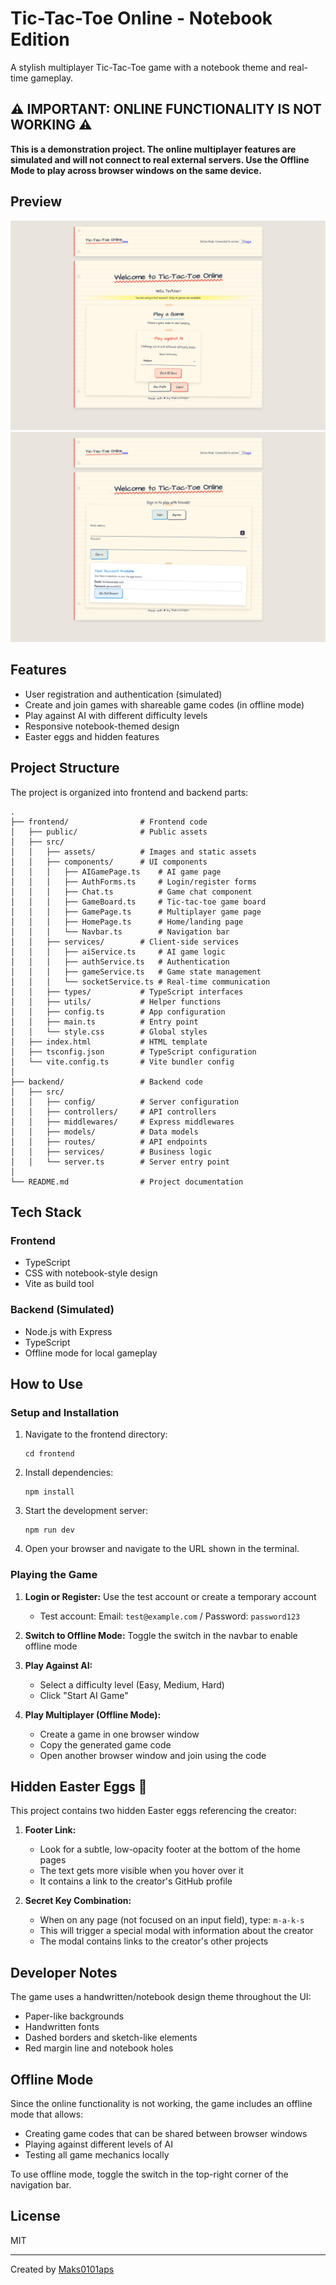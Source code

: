 # Tic-Tac-Toe Online - Notebook Edition

A stylish multiplayer Tic-Tac-Toe game with a notebook theme and real-time gameplay.

## **⚠️ IMPORTANT: ONLINE FUNCTIONALITY IS NOT WORKING ⚠️**

**This is a demonstration project. The online multiplayer features are simulated and will not connect to real external servers. Use the Offline Mode to play across browser windows on the same device.**

## Preview

![Game Preview](./Preview.PNG)
![Login Screen](./Preview%20LOGIN.PNG)

## Features

- User registration and authentication (simulated)
- Create and join games with shareable game codes (in offline mode)
- Play against AI with different difficulty levels
- Responsive notebook-themed design
- Easter eggs and hidden features

## Project Structure

The project is organized into frontend and backend parts:

```
.
├── frontend/                # Frontend code
│   ├── public/              # Public assets
│   ├── src/
│   │   ├── assets/          # Images and static assets
│   │   ├── components/      # UI components
│   │   │   ├── AIGamePage.ts    # AI game page
│   │   │   ├── AuthForms.ts     # Login/register forms
│   │   │   ├── Chat.ts          # Game chat component
│   │   │   ├── GameBoard.ts     # Tic-tac-toe game board
│   │   │   ├── GamePage.ts      # Multiplayer game page
│   │   │   ├── HomePage.ts      # Home/landing page
│   │   │   └── Navbar.ts        # Navigation bar
│   │   ├── services/        # Client-side services
│   │   │   ├── aiService.ts     # AI game logic
│   │   │   ├── authService.ts   # Authentication
│   │   │   ├── gameService.ts   # Game state management
│   │   │   └── socketService.ts # Real-time communication
│   │   ├── types/           # TypeScript interfaces
│   │   ├── utils/           # Helper functions
│   │   ├── config.ts        # App configuration
│   │   ├── main.ts          # Entry point
│   │   └── style.css        # Global styles
│   ├── index.html           # HTML template
│   ├── tsconfig.json        # TypeScript configuration
│   └── vite.config.ts       # Vite bundler config
│
├── backend/                 # Backend code
│   ├── src/
│   │   ├── config/          # Server configuration
│   │   ├── controllers/     # API controllers
│   │   ├── middlewares/     # Express middlewares
│   │   ├── models/          # Data models
│   │   ├── routes/          # API endpoints
│   │   ├── services/        # Business logic
│   │   └── server.ts        # Server entry point
│
└── README.md                # Project documentation
```

## Tech Stack

### Frontend
- TypeScript
- CSS with notebook-style design
- Vite as build tool

### Backend (Simulated)
- Node.js with Express
- TypeScript
- Offline mode for local gameplay

## How to Use

### Setup and Installation

1. Navigate to the frontend directory:
   ```
   cd frontend
   ```

2. Install dependencies:
   ```
   npm install
   ```

3. Start the development server:
   ```
   npm run dev
   ```

4. Open your browser and navigate to the URL shown in the terminal.

### Playing the Game

1. **Login or Register:** Use the test account or create a temporary account
   - Test account: Email: `test@example.com` / Password: `password123`

2. **Switch to Offline Mode:** Toggle the switch in the navbar to enable offline mode

3. **Play Against AI:**
   - Select a difficulty level (Easy, Medium, Hard)
   - Click "Start AI Game"

4. **Play Multiplayer (Offline Mode):**
   - Create a game in one browser window
   - Copy the generated game code
   - Open another browser window and join using the code

## Hidden Easter Eggs 🥚

This project contains two hidden Easter eggs referencing the creator:

1. **Footer Link:** 
   - Look for a subtle, low-opacity footer at the bottom of the home pages
   - The text gets more visible when you hover over it
   - It contains a link to the creator's GitHub profile

2. **Secret Key Combination:**
   - When on any page (not focused on an input field), type: `m-a-k-s`
   - This will trigger a special modal with information about the creator
   - The modal contains links to the creator's other projects

## Developer Notes

The game uses a handwritten/notebook design theme throughout the UI:
- Paper-like backgrounds
- Handwritten fonts
- Dashed borders and sketch-like elements
- Red margin line and notebook holes

## Offline Mode

Since the online functionality is not working, the game includes an offline mode that allows:
- Creating game codes that can be shared between browser windows
- Playing against different levels of AI
- Testing all game mechanics locally

To use offline mode, toggle the switch in the top-right corner of the navigation bar.

## License

MIT

---

Created by [Maks0101aps](https://github.com/Maks0101aps)